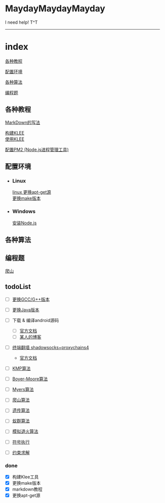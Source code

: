 # MaydayMaydayMayday
I need help! T^T

---

# index
[各种教程](#各种教程)

[配置环境](#配置环境)

[各种算法](#各种算法)

[编程题](#编程题)



## 各种教程
[MarkDown的写法](./各种教程/MarkDown/MarkDown的写法.md)

[构建KLEE](./各种教程/KLEE/Building%20KLEE%20with%20LLVM%203.4.md)  
[使用KLEE](./各种教程/KLEE/Tutorials%20-%20Try%20KLEE%20for%20Yourself.md)

[配置PM2 (Node.js进程管理工具)](./各种教程/PM2/PM2.md)

## 配置环境
+ ### Linux
    [linux 更换apt-get源](./配置环境/Linux/更换apt-get源/更换apt-get源.md)  
    [更换make版本](./配置环境/Linux/更换make版本/更换make版本.md)  
    

+ ### Windows
    [安装Node.js](./配置环境/Windows/安装Node.js/安装Node.js.md)


## 各种算法


## 编程题
[爬山](./编程题/爬山/爬山.md)


## todoList

  + [ ] [更换GCC/G++版本](http://www.cnblogs.com/uestc-mm/p/7511063.html)
  + [ ] [更换Java版本](https://zhidao.baidu.com/question/1928969737664339547.html)
  + [ ] 下载 & 编译android源码
    - [ ] [官方文档](https://source.android.com/source/downloading)
    - [ ] [某人的博客](http://www.jianshu.com/p/aeaceda41798)
  + [ ] [终端翻墙 shadowsocks+proxychains4](http://blog.csdn.net/u014021258/article/details/53463297)
    - [官方文档](https://gist.github.com/marcinwol/b8e502eede230cc33c43)

  + [ ] [KMP算法](http://www.ruanyifeng.com/blog/2013/05/Knuth%E2%80%93Morris%E2%80%93Pratt_algorithm.html)
  + [ ] [Boyer-Moore算法](http://www.ruanyifeng.com/blog/2013/05/boyer-moore_string_search_algorithm.html)
  + [ ] [Myers算法](http://cjting.me/misc/how-git-generate-diff/)
  + [ ] [爬山算法]()
  + [ ] [遗传算法]()
  + [ ] [蚁群算法]()
  + [ ] [模拟退火算法]()
  
  + [ ] [符号执行]()
  + [ ] [约束求解]()
  
### done
  - [x] 构建Klee工具
  - [x] 更换make版本
  - [x] markdown教程
  - [x] 更换apt-get源